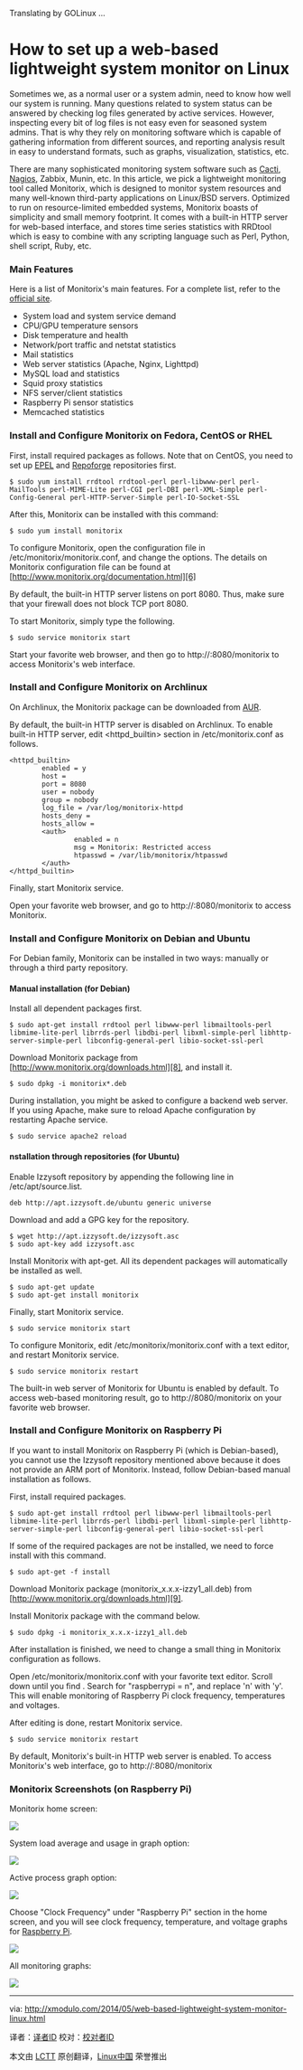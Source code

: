 Translating by GOLinux ...

How to set up a web-based lightweight system monitor on Linux
================================================================================
Sometimes we, as a normal user or a system admin, need to know how well our system is running. Many questions related to system status can be answered by checking log files generated by active services. However, inspecting every bit of log files is not easy even for seasoned system admins. That is why they rely on monitoring software which is capable of gathering information from different sources, and reporting analysis result in easy to understand formats, such as graphs, visualization, statistics, etc.

There are many sophisticated monitoring system software such as [Cacti][1], [Nagios][2], Zabbix, Munin, etc. In this article, we pick a lightweight monitoring tool called Monitorix, which is designed to monitor system resources and many well-known third-party applications on Linux/BSD servers. Optimized to run on resource-limited embedded systems, Monitorix boasts of simplicity and small memory footprint. It comes with a built-in HTTP server for web-based interface, and stores time series statistics with RRDtool which is easy to combine with any scripting language such as Perl, Python, shell script, Ruby, etc.

### Main Features ###

Here is a list of Monitorix's main features. For a complete list, refer to the [official site][3].

- System load and system service demand
- CPU/GPU temperature sensors
- Disk temperature and health
- Network/port traffic and netstat statistics
- Mail statistics
- Web server statistics (Apache, Nginx, Lighttpd)
- MySQL load and statistics
- Squid proxy statistics
- NFS server/client statistics
- Raspberry Pi sensor statistics
- Memcached statistics 

### Install and Configure Monitorix on Fedora, CentOS or RHEL ###

First, install required packages as follows. Note that on CentOS, you need to set up [EPEL][4] and [Repoforge][5] repositories first.

    $ sudo yum install rrdtool rrdtool-perl perl-libwww-perl perl-MailTools perl-MIME-Lite perl-CGI perl-DBI perl-XML-Simple perl-Config-General perl-HTTP-Server-Simple perl-IO-Socket-SSL

After this, Monitorix can be installed with this command:

    $ sudo yum install monitorix 

To configure Monitorix, open the configuration file in /etc/monitorix/monitorix.conf, and change the options. The details on Monitorix configuration file can be found at [http://www.monitorix.org/documentation.html][6]

By default, the built-in HTTP server listens on port 8080. Thus, make sure that your firewall does not block TCP port 8080.

To start Monitorix, simply type the following.

    $ sudo service monitorix start 

Start your favorite web browser, and then go to http://<host-ip-address>:8080/monitorix to access Monitorix's web interface.

### Install and Configure Monitorix on Archlinux ###

On Archlinux, the Monitorix package can be downloaded from [AUR][7].

By default, the built-in HTTP server is disabled on Archlinux. To enable built-in HTTP server, edit <httpd_builtin> section in /etc/monitorix.conf as follows.

    <httpd_builtin>
            enabled = y
            host =
            port = 8080
            user = nobody
            group = nobody
            log_file = /var/log/monitorix-httpd
            hosts_deny =
            hosts_allow =
            <auth>
                    enabled = n
                    msg = Monitorix: Restricted access
                    htpasswd = /var/lib/monitorix/htpasswd
            </auth>
    </httpd_builtin>

Finally, start Monitorix service.

Open your favorite web browser, and go to http://<host-ip-address>:8080/monitorix to access Monitorix.

### Install and Configure Monitorix on Debian and Ubuntu ###

For Debian family, Monitorix can be installed in two ways: manually or through a third party repository.

#### Manual installation (for Debian) ####

Install all dependent packages first.

    $ sudo apt-get install rrdtool perl libwww-perl libmailtools-perl libmime-lite-perl librrds-perl libdbi-perl libxml-simple-perl libhttp-server-simple-perl libconfig-general-perl libio-socket-ssl-perl

Download Monitorix package from [http://www.monitorix.org/downloads.html][8], and install it.

    $ sudo dpkg -i monitorix*.deb

During installation, you might be asked to configure a backend web server. If you using Apache, make sure to reload Apache configuration by restarting Apache service.

    $ sudo service apache2 reload 

#### nstallation through repositories (for Ubuntu) ####

Enable Izzysoft repository by appending the following line in /etc/apt/source.list.

    deb http://apt.izzysoft.de/ubuntu generic universe

Download and add a GPG key for the repository.

    $ wget http://apt.izzysoft.de/izzysoft.asc
    $ sudo apt-key add izzysoft.asc 

Install Monitorix with apt-get. All its dependent packages will automatically be installed as well.

    $ sudo apt-get update
    $ sudo apt-get install monitorix 

Finally, start Monitorix service.

    $ sudo service monitorix start 

To configure Monitorix, edit /etc/monitorix/monitorix.conf with a text editor, and restart Monitorix service.

    $ sudo service monitorix restart 

The built-in web server of Monitorix for Ubuntu is enabled by default. To access web-based monitoring result, go to http://<host-ip-address>8080/monitorix on your favorite web browser.

### Install and Configure Monitorix on Raspberry Pi ###

If you want to install Monitorix on Raspberry Pi (which is Debian-based), you cannot use the Izzysoft repository mentioned above because it does not provide an ARM port of Monitorix. Instead, follow Debian-based manual installation as follows.

First, install required packages.

    $ sudo apt-get install rrdtool perl libwww-perl libmailtools-perl libmime-lite-perl librrds-perl libdbi-perl libxml-simple-perl libhttp-server-simple-perl libconfig-general-perl libio-socket-ssl-perl

If some of the required packages are not be installed, we need to force install with this command.

    $ sudo apt-get -f install 

Download Monitorix package (monitorix_x.x.x-izzy1_all.deb) from [http://www.monitorix.org/downloads.html][9].

Install Monitorix package with the command below.

    $ sudo dpkg -i monitorix_x.x.x-izzy1_all.deb 

After installation is finished, we need to change a small thing in Monitorix configuration as follows.

Open /etc/monitorix/monitorix.conf with your favorite text editor. Scroll down until you find <graphs enable>. Search for "raspberrypi = n", and replace 'n' with 'y'. This will enable monitoring of Raspberry Pi clock frequency, temperatures and voltages.

After editing is done, restart Monitorix service.

    $ sudo service monitorix restart 

By default, Monitorix's built-in HTTP web server is enabled. To access Monitorix's web interface, go to http://<raspberrypi-ip-address>:8080/monitorix

### Monitorix Screenshots (on Raspberry Pi) ###

Monitorix home screen:

[![](https://farm6.staticflickr.com/5558/14215953893_69b546c473_z.jpg)][10]

System load average and usage in graph option:

[![](https://farm6.staticflickr.com/5239/14009175290_6c5f9542b9_z.jpg)][11]

Active process graph option:

[![](https://farm3.staticflickr.com/2933/14195746084_1364bd1721_z.jpg)][12]

Choose "Clock Frequency" under "Raspberry Pi" section in the home screen, and you will see clock frequency, temperature, and voltage graphs for [Raspberry Pi][13].

[![](https://farm8.staticflickr.com/7330/14009143189_aeeee6a0e3_z.jpg)][14]

All monitoring graphs:

[![](https://farm3.staticflickr.com/2908/14192525721_d002b4e621_k.jpg)][15]

--------------------------------------------------------------------------------

via: http://xmodulo.com/2014/05/web-based-lightweight-system-monitor-linux.html

译者：[译者ID](https://github.com/译者ID) 校对：[校对者ID](https://github.com/校对者ID)

本文由 [LCTT](https://github.com/LCTT/TranslateProject) 原创翻译，[Linux中国](http://linux.cn/) 荣誉推出

[1]:http://xmodulo.com/2013/11/install-configure-cacti-linux.html
[2]:http://xmodulo.com/tag/nagios
[3]:http://www.monitorix.org/features.html
[4]:http://xmodulo.com/2013/03/how-to-set-up-epel-repository-on-centos.html
[5]:http://xmodulo.com/2013/01/how-to-set-up-rpmforge-repoforge-repository-on-centos.html
[6]:http://www.monitorix.org/documentation.html
[7]:http://aur.archlinux.org/packages.php?ID=33911
[8]:http://www.monitorix.org/downloads.html
[9]:http://www.monitorix.org/downloads.html
[10]:https://www.flickr.com/photos/xmodulo/14215953893/
[11]:https://www.flickr.com/photos/xmodulo/14009175290/
[12]:https://www.flickr.com/photos/xmodulo/14195746084/
[13]:http://xmodulo.com/go/raspberrypi
[14]:https://www.flickr.com/photos/xmodulo/14009143189/
[15]:https://www.flickr.com/photos/xmodulo/14192525721/
